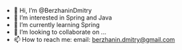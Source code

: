 - 👋 Hi, I’m @BerzhaninDmitry
- 👀 I’m interested in Spring and Java
- 🌱 I’m currently learning Spring
- 💞️ I’m looking to collaborate on ...
- 📫 How to reach me: email: berzhanin.dmitry@gmail.com

<!---
BerzhaninDmitry/BerzhaninDmitry is a ✨ special ✨ repository because its `README.md` (this file) appears on your GitHub profile.
You can click the Preview link to take a look at your changes.
--->
